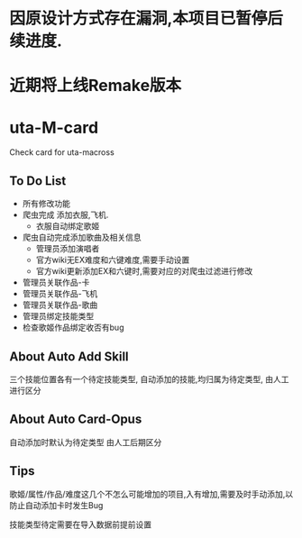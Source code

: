 # 因原设计方式存在漏洞,本项目已暂停后续进度.
# 近期将上线Remake版本


# uta-M-card
Check card for uta-macross 
## To Do List
+ 所有修改功能
+ 爬虫完成 添加衣服,飞机.
    - 衣服自动绑定歌姬
+ 爬虫自动完成添加歌曲及相关信息
    - 管理员添加演唱者
    - 官方wiki无EX难度和六键难度,需要手动设置
    - 官方wiki更新添加EX和六键时,需要对应的对爬虫过滤进行修改
+ 管理员关联作品-卡
+ 管理员关联作品-飞机
+ 管理员关联作品-歌曲
+ 管理员绑定技能类型
+ 检查歌姬作品绑定收否有bug

## About Auto Add Skill
 三个技能位置各有一个待定技能类型,
 自动添加的技能,均归属为待定类型,
 由人工进行区分
## About Auto Card-Opus
自动添加时默认为待定类型
由人工后期区分
 ## Tips
 歌姬/属性/作品/难度这几个不怎么可能增加的项目,入有增加,需要及时手动添加,以防止自动添加卡时发生Bug
 
技能类型待定需要在导入数据前提前设置
